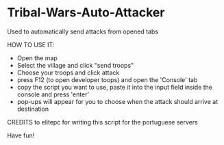 # Tribal-Wars-Auto-Attacker
Used to automatically send attacks from opened tabs

HOW TO USE IT:
  - Open the map
  - Select the village and click "send troops"
  - Choose your troops and click attack
  - press F12 (to open developer toops) and open the 'Console' tab
  - copy the script you want to use, paste it into the input field inside the console and press 'enter'
  - pop-ups will appear for you to choose when the attack should arrive at destination


CREDITS to elitepc for writing this script for the portuguese servers

Have fun!

